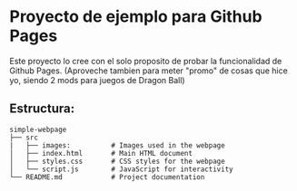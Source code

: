 # Proyecto de ejemplo para Github Pages

Este proyecto lo cree con el solo proposito de probar la funcionalidad de Github Pages. (Aproveche tambien para meter "promo" de cosas que hice yo, siendo 2 mods para juegos de Dragon Ball)

## Estructura:

```
simple-webpage
├── src
|   ├── images:          # Images used in the webpage
│   ├── index.html       # Main HTML document
│   ├── styles.css       # CSS styles for the webpage
│   └── script.js        # JavaScript for interactivity
└── README.md            # Project documentation
```